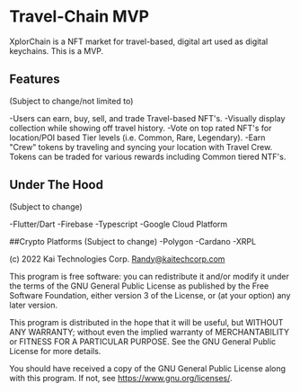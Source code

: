 # Travel-Chain MVP

XplorChain is a NFT market for travel-based, digital art used as digital keychains. This is a MVP.

## Features
(Subject to change/not limited to)

-Users can earn, buy, sell, and trade Travel-based NFT's.
-Visually display collection while showing off travel history.
-Vote on top rated NFT's for location/POI based Tier levels (i.e. Common, Rare, Legendary). 
-Earn "Crew" tokens by traveling and syncing your location with Travel Crew. Tokens can be traded for
various rewards including Common tiered NTF's.


## Under The Hood
(Subject to change)

-Flutter/Dart
-Firebase
-Typescript
-Google Cloud Platform

##Crypto Platforms
(Subject to change)
-Polygon
-Cardano
-XRPL

(c) 2022 Kai Technologies Corp. <Randy@kaitechcorp.com>

This program is free software: you can redistribute it and/or modify it under the terms of the GNU General Public License as published by the Free Software Foundation, either version 3 of the License, or (at your option) any later version.

This program is distributed in the hope that it will be useful, but WITHOUT ANY WARRANTY; without even the implied warranty of MERCHANTABILITY or FITNESS FOR A PARTICULAR PURPOSE. See the GNU General Public License for more details.

You should have received a copy of the GNU General Public License along with this program. If not, see <https://www.gnu.org/licenses/>.
